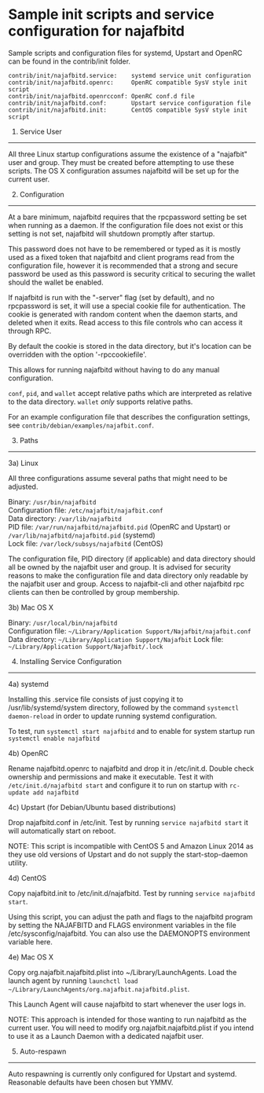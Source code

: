 Sample init scripts and service configuration for najafbitd
==========================================================

Sample scripts and configuration files for systemd, Upstart and OpenRC
can be found in the contrib/init folder.

    contrib/init/najafbitd.service:    systemd service unit configuration
    contrib/init/najafbitd.openrc:     OpenRC compatible SysV style init script
    contrib/init/najafbitd.openrcconf: OpenRC conf.d file
    contrib/init/najafbitd.conf:       Upstart service configuration file
    contrib/init/najafbitd.init:       CentOS compatible SysV style init script

1. Service User
---------------------------------

All three Linux startup configurations assume the existence of a "najafbit" user
and group.  They must be created before attempting to use these scripts.
The OS X configuration assumes najafbitd will be set up for the current user.

2. Configuration
---------------------------------

At a bare minimum, najafbitd requires that the rpcpassword setting be set
when running as a daemon.  If the configuration file does not exist or this
setting is not set, najafbitd will shutdown promptly after startup.

This password does not have to be remembered or typed as it is mostly used
as a fixed token that najafbitd and client programs read from the configuration
file, however it is recommended that a strong and secure password be used
as this password is security critical to securing the wallet should the
wallet be enabled.

If najafbitd is run with the "-server" flag (set by default), and no rpcpassword is set,
it will use a special cookie file for authentication. The cookie is generated with random
content when the daemon starts, and deleted when it exits. Read access to this file
controls who can access it through RPC.

By default the cookie is stored in the data directory, but it's location can be overridden
with the option '-rpccookiefile'.

This allows for running najafbitd without having to do any manual configuration.

`conf`, `pid`, and `wallet` accept relative paths which are interpreted as
relative to the data directory. `wallet` *only* supports relative paths.

For an example configuration file that describes the configuration settings,
see `contrib/debian/examples/najafbit.conf`.

3. Paths
---------------------------------

3a) Linux

All three configurations assume several paths that might need to be adjusted.

Binary:              `/usr/bin/najafbitd`  
Configuration file:  `/etc/najafbit/najafbit.conf`  
Data directory:      `/var/lib/najafbitd`  
PID file:            `/var/run/najafbitd/najafbitd.pid` (OpenRC and Upstart) or `/var/lib/najafbitd/najafbitd.pid` (systemd)  
Lock file:           `/var/lock/subsys/najafbitd` (CentOS)  

The configuration file, PID directory (if applicable) and data directory
should all be owned by the najafbit user and group.  It is advised for security
reasons to make the configuration file and data directory only readable by the
najafbit user and group.  Access to najafbit-cli and other najafbitd rpc clients
can then be controlled by group membership.

3b) Mac OS X

Binary:              `/usr/local/bin/najafbitd`  
Configuration file:  `~/Library/Application Support/Najafbit/najafbit.conf`  
Data directory:      `~/Library/Application Support/Najafbit`
Lock file:           `~/Library/Application Support/Najafbit/.lock`

4. Installing Service Configuration
-----------------------------------

4a) systemd

Installing this .service file consists of just copying it to
/usr/lib/systemd/system directory, followed by the command
`systemctl daemon-reload` in order to update running systemd configuration.

To test, run `systemctl start najafbitd` and to enable for system startup run
`systemctl enable najafbitd`

4b) OpenRC

Rename najafbitd.openrc to najafbitd and drop it in /etc/init.d.  Double
check ownership and permissions and make it executable.  Test it with
`/etc/init.d/najafbitd start` and configure it to run on startup with
`rc-update add najafbitd`

4c) Upstart (for Debian/Ubuntu based distributions)

Drop najafbitd.conf in /etc/init.  Test by running `service najafbitd start`
it will automatically start on reboot.

NOTE: This script is incompatible with CentOS 5 and Amazon Linux 2014 as they
use old versions of Upstart and do not supply the start-stop-daemon utility.

4d) CentOS

Copy najafbitd.init to /etc/init.d/najafbitd. Test by running `service najafbitd start`.

Using this script, you can adjust the path and flags to the najafbitd program by
setting the NAJAFBITD and FLAGS environment variables in the file
/etc/sysconfig/najafbitd. You can also use the DAEMONOPTS environment variable here.

4e) Mac OS X

Copy org.najafbit.najafbitd.plist into ~/Library/LaunchAgents. Load the launch agent by
running `launchctl load ~/Library/LaunchAgents/org.najafbit.najafbitd.plist`.

This Launch Agent will cause najafbitd to start whenever the user logs in.

NOTE: This approach is intended for those wanting to run najafbitd as the current user.
You will need to modify org.najafbit.najafbitd.plist if you intend to use it as a
Launch Daemon with a dedicated najafbit user.

5. Auto-respawn
-----------------------------------

Auto respawning is currently only configured for Upstart and systemd.
Reasonable defaults have been chosen but YMMV.
